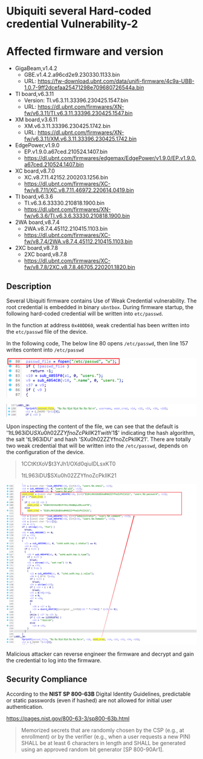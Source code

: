 # Ubiquiti several Hard-coded credential Vulnerability-2

# Affected firmware and version

- GigaBeam,v1.4.2
  - GBE.v1.4.2.a96cd2e9.230330.1133.bin
  - URL: https://fw-download.ubnt.com/data/unifi-firmware/4c9a-UBB-1.0.7-9ff2dcefaa25471298e709680726544a.bin
- TI board,v6.3.11
  - Version: TI.v6.3.11.33396.230425.1547.bin
  - URL: https://dl.ubnt.com/firmwares/XN-fw/v6.3.11/TI.v6.3.11.33396.230425.1547.bin
- XM board,v3.6.11
  - XM.v6.3.11.33396.230425.1742.bin
  - URL: https://dl.ubnt.com/firmwares/XN-fw/v6.3.11/XM.v6.3.11.33396.230425.1742.bin
- EdgePower,v1.9.0
  - EP.v1.9.0.a67ced.210524.1407.bin
  - https://dl.ubnt.com/firmwares/edgemax/EdgePower/v1.9.0/EP.v1.9.0.a67ced.210524.1407.bin
- XC board,v8.7.0
  - XC.v8.7.11.42152.200203.1256.bin
  - https://dl.ubnt.com/firmwares/XC-fw/v8.7.11/XC.v8.7.11.46972.220614.0419.bin
- TI board,v6.3.6
  - TI.v6.3.6.33330.210818.1900.bin
  - https://dl.ubnt.com/firmwares/XN-fw/v6.3.6/TI.v6.3.6.33330.210818.1900.bin
- 2WA board,v8.7.4
  - 2WA.v8.7.4.45112.210415.1103.bin
  - https://dl.ubnt.com/firmwares/XC-fw/v8.7.4/2WA.v8.7.4.45112.210415.1103.bin
- 2XC board,v8.7.8
  - 2XC board,v8.7.8
  - https://dl.ubnt.com/firmwares/XC-fw/v8.7.8/2XC.v8.7.8.46705.220201.1820.bin

## Description

Several Ubiquiti firmware contains Use of Weak Credential vulnerability. The root credential is embedded in binary `ubntbox`. During firmware startup, the following hard-coded credential will be written into `etc/passwd`. 

In the function at address `0x40DD60`, weak credential has been written into the `etc/passwd` file of the device.

In the following code, The below line 80 opens `/etc/passwd`, then line 157 writes content into `/etc/passwd`

![image-20250610095023826](vuln_report.assets/image-20250610095023826.png)

![image-20250610095227905](vuln_report.assets/image-20250610095227905.png)

Upon inspecting the content of the file, we can see that the default is '$1$tL963iDU$SXu0h02ZZYfnoZcPkIlK21' with '$1$' indicating the hash algorithm, the salt 'tL963iDU' and hash 'SXu0h02ZZYfnoZcPkIlK21'. There are totally two weak credential that will be written into the `/etc/passwd`, depends on the configuration of the device.

> $1$CCtKtXoV$t3YJh1/OXd0qiuIDLsxKT0
>
> $1$tL963iDU$SXu0h02ZZYfnoZcPkIlK21

![image-20250610095438800](vuln_report.assets/image-20250610095438800.png)

Malicious attacker can reverse engineer the firmware and decrypt and gain the credential to log into the firmware.

## Security Compliance

According to the **NIST SP 800-63B** Digital Identity Guidelines, predictable or static passwords (even if hashed) are not allowed for initial user authentication.

https://pages.nist.gov/800-63-3/sp800-63b.html

> Memorized secrets that are randomly chosen by the CSP (e.g., at enrollment) or by the verifier (e.g., when a user requests a new PIN) SHALL be at least 6 characters in length and SHALL be generated using an approved random bit generator [SP 800-90Ar1].